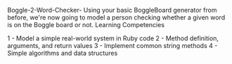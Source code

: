 Boggle-2-Word-Checker-
Using your basic BoggleBoard generator from before, we're now going to model a person checking whether a given word is on the Boggle board or not.
Learning Competencies

1 - Model a simple real-world system in Ruby code
2 - Method definition, arguments, and return values
3 - Implement common string methods
4 - Simple algorithms and data structures
